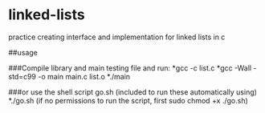 # linked-lists
practice creating interface and implementation for linked lists in c

##usage

###Compile library and main testing file and run:
*gcc -c list.c
*gcc -Wall -std=c99 -o main main.c list.o
*./main

###or use the shell script go.sh (included to run these automatically using)
*./go.sh
(if no permissions to run the script, first sudo chmod +x ./go.sh)


